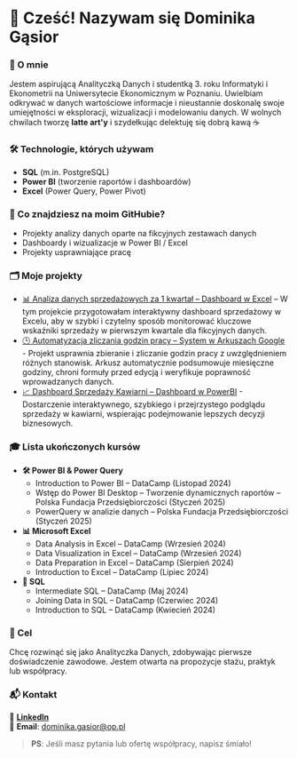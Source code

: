 # 👋 Cześć! Nazywam się Dominika Gąsior

### 🎯 O mnie
Jestem aspirującą Analityczką Danych i studentką 3. roku Informatyki i Ekonometrii na Uniwersytecie Ekonomicznym w Poznaniu. Uwielbiam odkrywać w danych wartościowe informacje i nieustannie doskonalę swoje umiejętności w eksploracji, wizualizacji i modelowaniu danych. W wolnych chwilach tworzę **latte art'y** i szydełkując delektuję się dobrą kawą  ☕

### 🛠 Technologie, których używam
- **SQL** (m.in. PostgreSQL)
- **Power BI** (tworzenie raportów i dashboardów)
- **Excel** (Power Query, Power Pivot)

### 📂 Co znajdziesz na moim GitHubie?
- Projekty analizy danych oparte na fikcyjnych zestawach danych
- Dashboardy i wizualizacje w Power BI / Excel
- Projekty usprawniające pracę

### 🗂 Moje projekty
- [📊 Analiza danych sprzedażowych za 1 kwartał – Dashboard w Excel](https://github.com/DominikaGasior/analiza_danych_sprzedazowych_1_kwartal) – W tym projekcie przygotowałam interaktywny dashboard sprzedażowy w Excelu, aby w szybki i czytelny sposób monitorować kluczowe wskaźniki sprzedaży w pierwszym kwartale dla fikcyjnych danych.
- [🕒 Automatyzacja zliczania godzin pracy – System w Arkuszach Google](https://github.com/DominikaGasior/automatyzacja_zliczania_godzin_pracy) - Projekt usprawnia zbieranie i zliczanie godzin pracy z uwzględnieniem różnych stanowisk. Arkusz automatycznie podsumowuje miesięczne godziny, chroni formuły przed edycją i weryfikuje poprawność wprowadzanych danych.
- [📈 Dashboard Sprzedaży Kawiarni – Dashboard w PowerBI](https://github.com/DominikaGasior/analiza_sprzedazy_kawiarni) - Dostarczenie interaktywnego, szybkiego i przejrzystego podglądu sprzedaży w kawiarni, wspierając podejmowanie lepszych decyzji biznesowych.

### 🎓 Lista ukończonych kursów
- **🛠 Power BI & Power Query**
  - Introduction to Power BI – DataCamp (Listopad 2024)
  - Wstęp do Power BI Desktop – Tworzenie dynamicznych raportów – Polska Fundacja Przedsiębiorczości (Styczeń 2025)
  - PowerQuery w analizie danych – Polska Fundacja Przedsiębiorczości (Styczeń 2025)
- **📊 Microsoft Excel**
  - Data Analysis in Excel – DataCamp (Wrzesień 2024)
  - Data Visualization in Excel – DataCamp (Wrzesień 2024)
  - Data Preparation in Excel – DataCamp (Sierpień 2024)
  - Introduction to Excel – DataCamp (Lipiec 2024)
- **💾 SQL**
  - Intermediate SQL – DataCamp (Maj 2024)
  - Joining Data in SQL – DataCamp (Czerwiec 2024)
  - Introduction to SQL – DataCamp (Kwiecień 2024)

### 🚀 Cel
Chcę rozwinąć się jako Analityczka Danych, zdobywając pierwsze doświadczenie zawodowe. Jestem otwarta na propozycje stażu, praktyk lub współpracy.

### 📬 Kontakt
🔗 [**LinkedIn**](linkedin.com/in/dominika-gąsior-247402336)  
📧 **Email**: [dominika.gasior@op.pl](mailto:dominika.gasior@op.pl)

> **PS**: Jeśli masz pytania lub ofertę współpracy, napisz śmiało!




